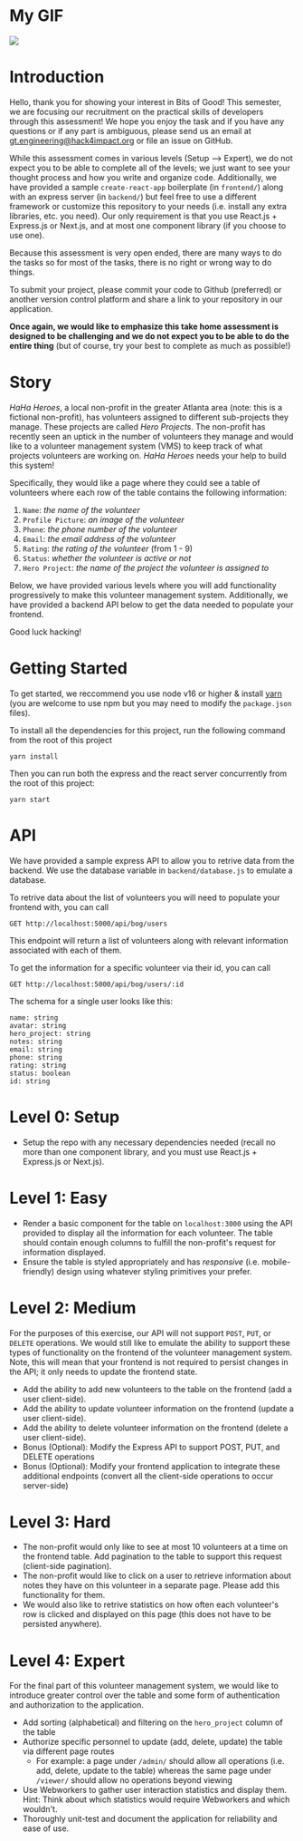 # My GIF
![](https://github.com/duc-beluga/bog-fall23-dev-assessment/blob/main/BitsOfGood.gif)
# Introduction 
Hello, thank you for showing your interest in Bits of Good! This semester, we are focusing our recruitment on the practical skills of developers through this assessment! We hope you enjoy the task and if you have any questions or if any part is ambiguous, please send us an email at gt.engineering@hack4impact.org or file an issue on GitHub.

While this assessment comes in various levels (Setup --> Expert), we do not expect you to be able to complete all of the levels; we just want to see your thought process and how you write and organize code. Additionally, we have provided a sample `create-react-app` boilerplate (in `frontend/`) along with an express server (in `backend/`) but feel free to use a different framework or customize this repository to your needs (i.e. install any extra libraries, etc. you need). Our only requirement is that you use React.js + Express.js or Next.js, and at most one component library (if you choose to use one).

Because this assessment is very open ended, there are many ways to do the tasks so for most of the tasks, there is no right or wrong way to do things.

To submit your project, please commit your code to Github (preferred) or another version control platform and share a link to your repository in our application.

**Once again, we would like to emphasize this take home assessment is designed to be challenging and we do not expect you to be able to do the entire thing** (but of course, try your best to complete as much as possible!)

# Story
_HaHa Heroes_, a local non-profit in the greater Atlanta area (note: this is a fictional non-profit), has volunteers assigned to different sub-projects they manage. These projects
are called _Hero Projects_. The non-profit has recently seen an uptick in the number of volunteers they manage and would like to a volunteer management system (VMS) to keep track of what projects volunteers are working on. _HaHa Heroes_ needs your help to build this system!

Specifically, they would like a page where they could see a table of volunteers where each row of the table contains the following information:

1. `Name`: _the name of the volunteer_
2. `Profile Picture`: _an image of the volunteer_
3. `Phone`: _the phone number of the volunteer_
4. `Email`: _the email address of the volunteer_
5. `Rating`: _the rating of the volunteer_ (from 1 - 9)
6. `Status`: _whether the volunteer is active or not_
7. `Hero Project`: _the name of the project the volunteer is assigned to_

Below, we have provided various levels where you will add functionality progressively to make this volunteer management system. Additionally, we have provided a backend API below to get the data
needed to populate your frontend.

Good luck hacking!

# Getting Started
To get started, we reccommend you use node v16 or higher & install [yarn](https://classic.yarnpkg.com/lang/en/docs/install) (you are welcome to use npm but you may need to modify the `package.json` files).

To install all the dependencies for this project, run the following command from the root of this project
```
yarn install
```

Then you can run both the express and the react server concurrently from the root of this project:
```
yarn start
```
# API
We have provided a sample express API to allow you to retrive data from the backend. We use the database variable in `backend/database.js` to emulate a database.

To retrive data about the list of volunteers you will need to populate your frontend with, you can call
```
GET http://localhost:5000/api/bog/users
```
This endpoint will return a list of volunteers along with relevant information associated with each of them.

To get the information for a specific volunteer via their id, you can call 
```
GET http://localhost:5000/api/bog/users/:id
```

The schema for a single user looks like this:
```
name: string
avatar: string
hero_project: string
notes: string
email: string
phone: string
rating: string
status: boolean
id: string
```
# Level 0: Setup
* Setup the repo with any necessary dependencies needed (recall no more than one component library, and you must use React.js + Express.js or Next.js).

# Level 1: Easy
* Render a basic component for the table on `localhost:3000` using the API provided to display all the information for each volunteer. The table
   should contain enough columns to fulfill the non-profit's request for information displayed.
* Ensure the table is styled appropriately and has _responsive_ (i.e. mobile-friendly) design using whatever styling primitives your prefer.

# Level 2: Medium
For the purposes of this exercise, our API will not support `POST`, `PUT`, or `DELETE` operations. We would still like to emulate the ability to support these types of
functionality on the frontend of the volunteer management system. Note, this will mean that your frontend is not required to persist changes in the API; it only needs to update the frontend state.

* Add the ability to add new volunteers to the table on the frontend (add a user client-side).
*  Add the ability to update volunteer information on the frontend (update a user client-side).
* Add the ability to delete volunteer information on the frontend (delete a user client-side).
* Bonus (Optional): Modify the Express API to support POST, PUT, and DELETE operations
* Bonus (Optional): Modify your frontend application to integrate these additional endpoints (convert all the client-side operations to occur server-side)

# Level 3: Hard
* The non-profit would only like to see at most 10 volunteers at a time on the frontend table. Add pagination to the table to support this request (client-side pagination).
* The non-profit would like to click on a user to retrieve information about notes they have on this volunteer in a separate page. Please add this functionality for them.
* We would also like to retrive statistics on how often each volunteer's row is clicked and displayed on this page (this does not have to be persisted anywhere). 

# Level 4: Expert 
For the final part of this volunteer management system, we would like to introduce greater control over the table and some form of authentication and authorization to the application.
* Add sorting (alphabetical) and filtering on the `hero_project` column of the table 
* Authorize specific personnel to update (add, delete, update) the table via different page routes
  * For example: a page under `/admin/` should allow all operations (i.e. add, delete, update to the table) whereas the same page under `/viewer/` should allow no operations beyond viewing
* Use Webworkers to gather user interaction statistics and display them. Hint: Think about which statistics would require Webworkers and which wouldn't.
* Thoroughly unit-test and document the application for reliability and ease of use.
